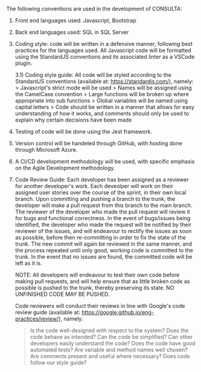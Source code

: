 The following conventions are used in the development of CONSULTA:

1) Front end languages used: Javascript, Bootstrap

2) Back end languages used: SQL in SQL Server

3) Coding style: code will be written in a defensive manner, following best practices for the languages used.
		 All Javascript code will be formatted using the StandardJS conventions and its associated linter as a VSCode plugin.
		 
	3.1) Coding style guide:
		All code will be styled according to the StandardJS conventions (available at: https://standardjs.com/), namely:
		> Javascript's strict mode will be used
		> Names will be assigned using the CamelCase convention
		> Large functions will be broken up where appropriate into sub functions
		> Global variables will be named using capital letters
		> Code should be written in a manner that allows for easy understanding of how it works, and comments should only be used to explain why certain decisions have been made

4) Testing of code will be done using the Jest framework.

5) Version control will be handeled through GitHub, with hosting done through Microsoft Azure.

6) A CI/CD development methodology will be used, with specific emphasis on the Agile Development methodology.

7) Code Review Guide:
	Each developer has been assigned as a reviewer for another developer's work.
	Each deveolper will work on their assigned user stories over the course of the sprint, in their own local branch.
	Upon committing and pushing a branch to the trunk, the developer will make a pull request from this branch to the main branch.
	The reviewer of the developer who made the pull request will review it for bugs and functional correctness.
	In the event of bugs/issues being identified, the developer who made
	the request will be notified by their reviewer of the issues, and will endeavour to rectify the issues as soon as possible,
	before then re-committing in order to fix the state of the trunk. The new commit will again be reviewed in the same manner, and
	the process repeated until only good, working code is committed to the trunk.
	In the event that no issues are found, the committed code will be left as it is.

	NOTE: All developers will endeavour to test their own code before making pull requests, and will help ensure that as little broken
	code as possible is pushed to the trunk, thereby preserving its state.
	NO UNFINISHED CODE MAY BE PUSHED.
	
	Code reviewers will conduct their reviews in line with Google's code review guide (available at: https://google.github.io/eng-practices/review/), namely:
	> Is the code well-designed with respect to the system?
	> Does the code behave as intended?
	> Can the code be simplified?
	> Can other developers easily understand the code?
	> Does the code have good automated tests?
	> Are variable and method names well chosen?
	> Are comments present and useful where necessary?
	> Does code follow our style guide?
	



